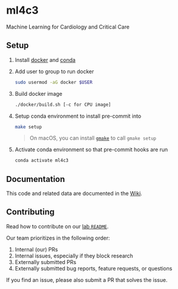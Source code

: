 # ml4c3
Machine Learning for Cardiology and Critical Care

## Setup
1. Install [docker](https://docs.docker.com/get-docker/) and [conda](https://docs.conda.io/projects/conda/en/latest/user-guide/install/)

1. Add user to group to run docker
    ```bash
    sudo usermod -aG docker $USER
    ```

1. Build docker image
    ```bash
    ./docker/build.sh [-c for CPU image]
    ```

1. Setup conda environment to install pre-commit into
    ```bash
    make setup
    ```
    > On macOS, you can install [`gmake`](https://formulae.brew.sh/formula/make) to call `gmake setup`

1. Activate conda environment so that pre-commit hooks are run
    ```bash
    conda activate ml4c3
    ```

## Documentation
This code and related data are documented in the [Wiki](https://github.com/aguirre-lab/ml4c3/wiki).

## Contributing
Read how to contribute on our [lab `README`](https://github.com/aguirre-lab/aguirre-lab#github).

Our team prioritizes in the following order:
1. Internal (our) PRs
1. Internal issues, especially if they block research
1. Externally submitted PRs
1. Externally submitted bug reports, feature requests, or questions

If you find an issue, please also submit a PR that solves the issue.
